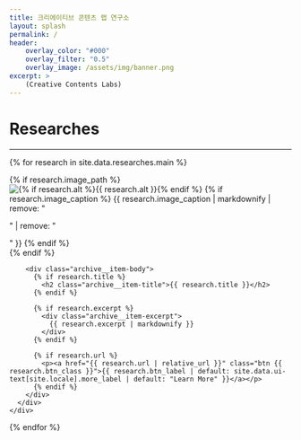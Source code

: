```yaml
---
title: 크리에이티브 콘텐츠 랩 연구소
layout: splash
permalink: /
header:
    overlay_color: "#000"
    overlay_filter: "0.5"
    overlay_image: /assets/img/banner.png
excerpt: >
    (Creative Contents Labs)
---
```


# Researches
---

<div class="feature__wrapper">

  {% for research in site.data.researches.main %}
    <div class="feature__item{% if include.type %}--{{ include.type }}{% endif %}">
      <div class="archive__item">
        {% if research.image_path %}
          <div class="archive__item-teaser">
            <img src="{{ research.image_path | relative_url }}"
                 alt="{% if research.alt %}{{ research.alt }}{% endif %}">
            {% if research.image_caption %}
              <span class="archive__item-caption">{{ research.image_caption | markdownify | remove: "<p>" | remove: "</p>" }}</span>
            {% endif %}
          </div>
        {% endif %}

        <div class="archive__item-body">
          {% if research.title %}
            <h2 class="archive__item-title">{{ research.title }}</h2>
          {% endif %}

          {% if research.excerpt %}
            <div class="archive__item-excerpt">
              {{ research.excerpt | markdownify }}
            </div>
          {% endif %}

          {% if research.url %}
            <p><a href="{{ research.url | relative_url }}" class="btn {{ research.btn_class }}">{{ research.btn_label | default: site.data.ui-text[site.locale].more_label | default: "Learn More" }}</a></p>
          {% endif %}
        </div>
      </div>
    </div>
  {% endfor %}

</div>
